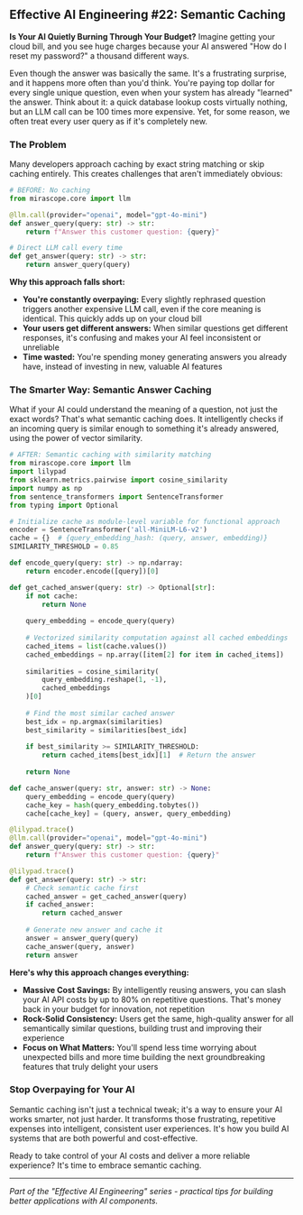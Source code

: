 ## Effective AI Engineering #22: Semantic Caching

**Is Your AI Quietly Burning Through Your Budget?** Imagine getting your cloud bill, and you see huge charges because your AI answered "How do I reset my password?" a thousand different ways.

Even though the answer was basically the same.  It's a frustrating surprise, and it happens more often than you'd think. You're paying top dollar for every single unique question, even when your system has already "learned" the answer. Think about it: a quick database lookup costs virtually nothing, but an LLM call can be 100 times more expensive. Yet, for some reason, we often treat every user query as if it's completely new.

### The Problem

Many developers approach caching by exact string matching or skip caching entirely. This creates challenges that aren't immediately obvious:

```python
# BEFORE: No caching
from mirascope.core import llm

@llm.call(provider="openai", model="gpt-4o-mini")
def answer_query(query: str) -> str:
    return f"Answer this customer question: {query}"

# Direct LLM call every time
def get_answer(query: str) -> str:
    return answer_query(query)
```

**Why this approach falls short:**

- **You're constantly overpaying:** Every slightly rephrased question triggers another expensive LLM call, even if the core meaning is identical. This quickly adds up on your cloud bill
- **Your users get different answers:** When similar questions get different responses, it's confusing and makes your AI feel inconsistent or unreliable
- **Time wasted:** You're spending money generating answers you already have, instead of investing in new, valuable AI features

### The Smarter Way: Semantic Answer Caching

What if your AI could understand the meaning of a question, not just the exact words? That's what semantic caching does. It intelligently checks if an incoming query is similar enough to something it's already answered, using the power of vector similarity.

```python
# AFTER: Semantic caching with similarity matching
from mirascope.core import llm
import lilypad
from sklearn.metrics.pairwise import cosine_similarity
import numpy as np
from sentence_transformers import SentenceTransformer
from typing import Optional

# Initialize cache as module-level variable for functional approach
encoder = SentenceTransformer('all-MiniLM-L6-v2')
cache = {}  # {query_embedding_hash: (query, answer, embedding)}
SIMILARITY_THRESHOLD = 0.85

def encode_query(query: str) -> np.ndarray:
    return encoder.encode([query])[0]

def get_cached_answer(query: str) -> Optional[str]:
    if not cache:
        return None
        
    query_embedding = encode_query(query)
    
    # Vectorized similarity computation against all cached embeddings
    cached_items = list(cache.values())
    cached_embeddings = np.array([item[2] for item in cached_items])
    
    similarities = cosine_similarity(
        query_embedding.reshape(1, -1),
        cached_embeddings
    )[0]
    
    # Find the most similar cached answer
    best_idx = np.argmax(similarities)
    best_similarity = similarities[best_idx]
    
    if best_similarity >= SIMILARITY_THRESHOLD:
        return cached_items[best_idx][1]  # Return the answer
    
    return None

def cache_answer(query: str, answer: str) -> None:
    query_embedding = encode_query(query)
    cache_key = hash(query_embedding.tobytes())
    cache[cache_key] = (query, answer, query_embedding)

@lilypad.trace()
@llm.call(provider="openai", model="gpt-4o-mini")
def answer_query(query: str) -> str:
    return f"Answer this customer question: {query}"

@lilypad.trace()
def get_answer(query: str) -> str:
    # Check semantic cache first
    cached_answer = get_cached_answer(query)
    if cached_answer:
        return cached_answer
    
    # Generate new answer and cache it
    answer = answer_query(query)
    cache_answer(query, answer)
    return answer
```

**Here's why this approach changes everything:**

- **Massive Cost Savings:** By intelligently reusing answers, you can slash your AI API costs by up to 80% on repetitive questions.  That's money back in your budget for innovation, not repetition
- **Rock-Solid Consistency:** Users get the same, high-quality answer for all semantically similar questions, building trust and improving their experience
- **Focus on What Matters:** You'll spend less time worrying about unexpected bills and more time building the next groundbreaking features that truly delight your users

### Stop Overpaying for Your AI

Semantic caching isn't just a technical tweak; it's a way to ensure your AI works smarter, not just harder. It transforms those frustrating, repetitive expenses into intelligent, consistent user experiences. It's how you build AI systems that are both powerful and cost-effective.

Ready to take control of your AI costs and deliver a more reliable experience? It's time to embrace semantic caching.

---
*Part of the "Effective AI Engineering" series - practical tips for building better applications with AI components.*